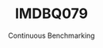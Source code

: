 ---
layout: docu
title: IMDBQ079
subtitle: Continuous Benchmarking
selected: IMDB
expanded: Benchmarking
benchmark: /individual_results/IMDBQ079.html
---